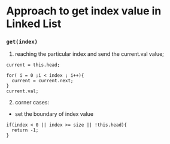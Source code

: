 # Approach to get index value in Linked List

### `get(index)`
1. reaching the particular index and send the current.val value;

```
current = this.head;

for( i = 0 ;i < index ; i++){
  current = current.next;
}
current.val;
```

2. corner cases: 
* set the boundary of index value

```
if(index < 0 || index >= size || !this.head){
  return -1;
}
```